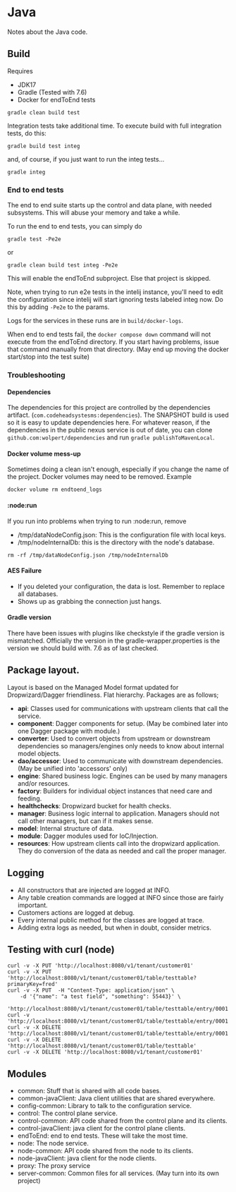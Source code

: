 # Java

Notes about the Java code.

## Build

Requires

* JDK17
* Gradle (Tested with 7.6)
* Docker for endToEnd tests

```shell
gradle clean build test
```

Integration tests take additional time. To execute build with full integration
tests, do this:

```shell
gradle build test integ
```

and, of course, if you just want to run the integ tests...

```shell
gradle integ
```

### End to end tests

The end to end suite starts up the control and data plane, with needed
subsystems. This will abuse your memory and take a while.

To run the end to end tests, you can simply do

```shell
gradle test -Pe2e
```

or

```shell
gradle clean build test integ -Pe2e
```

This will enable the endToEnd subproject. Else that project is skipped.

Note, when trying to run e2e tests in the intelij instance, you'll need to edit
the configuration since intelij will start ignoring tests labeled integ now. Do
this by adding `-Pe2e` to the params.

Logs for the services in these runs are in `build/docker-logs`.

When end to end tests fail, the `docker compose down` command will not execute
from the endToEnd directory. If you start having problems, issue that command
manually from that directory. (May end up moving the docker start/stop into the
test suite)

### Troubleshooting

#### Dependencies

The dependencies for this project are controlled by the dependencies
artifact. (`com.codeheadsystesms:dependencies`). The SNAPSHOT build is used so
it is easy to update dependencies here. For whatever reason, if the dependencies
in the public nexus service is out of date, you can clone
`github.com:wolpert/dependencies` and run `gradle publishToMavenLocal`.

#### Docker volume mess-up

Sometimes doing a clean isn't enough, especially if you change the name of the
project. Docker volumes may need to be removed. Example 

`docker volume rm endtoend_logs`

#### :node:run

If you run into problems when trying to run :node:run, remove

* /tmp/dataNodeConfig.json: This is the configuration file with local keys.
* /tmp/nodeInternalDb: this is the directory with the node's database.

```shell
rm -rf /tmp/dataNodeConfig.json /tmp/nodeInternalDb
```

#### AES Failure

* If you deleted your configuration, the data is lost. Remember to replace all
  databases.
* Shows up as grabbing the connection just hangs.

#### Gradle version

There have been issues with plugins like checkstyle if the gradle version is
mismatched. Officially the version in the gradle-wrapper.properties is the
version we should build with. 7.6 as of last checked.

## Package layout.

Layout is based on the Managed Model format updated for Dropwizard/Dagger
friendliness. Flat hierarchy. Packages are as follows;

* **api**: Classes used for communications with upstream clients that call the
  service.
* **component**: Dagger components for setup. (May be combined later into one
  Dagger package with module.)
* **converter**: Used to convert objects from upstream or downstream
  dependencies so managers/engines only needs to know about internal model
  objects.
* **dao/accessor**: Used to communicate with downstream dependencies. (May be
  unified into 'accessors' only)
* **engine**: Shared business logic. Engines can be used by many managers and/or
  resources.
* **factory**: Builders for individual object instances that need care and
  feeding.
* **healthchecks**: Dropwizard bucket for health checks.
* **manager**: Business logic internal to application. Managers should not call
  other managers, but can if it makes sense.
* **model**: Internal structure of data.
* **module**: Dagger modules used for IoC/Injection.
* **resources**: How upstream clients call into the dropwizard application. They
  do conversion of the data as needed and call the proper manager.

## Logging

* All constructors that are injected are logged at INFO.
* Any table creation commands are logged at INFO since those are fairly
  important.
* Customers actions are logged at debug.
* Every internal public method for the classes are logged at trace.
* Adding extra logs as needed, but when in doubt, consider metrics.

## Testing with curl (node)

```shell
curl -v -X PUT 'http://localhost:8080/v1/tenant/customer01'
curl -v -X PUT 'http://localhost:8080/v1/tenant/customer01/table/testtable?primaryKey=fred'
curl -v -X PUT  -H "Content-Type: application/json" \
    -d '{"name": "a test field", "something": 55443}' \
     'http://localhost:8080/v1/tenant/customer01/table/testtable/entry/0001'
curl -v 'http://localhost:8080/v1/tenant/customer01/table/testtable/entry/0001'
curl -v -X DELETE 'http://localhost:8080/v1/tenant/customer01/table/testtable/entry/0001'
curl -v -X DELETE 'http://localhost:8080/v1/tenant/customer01/table/testtable'
curl -v -X DELETE 'http://localhost:8080/v1/tenant/customer01'
```

## Modules

* common: Stuff that is shared with all code bases.
* common-javaClient: Java client utilities that are shared everywhere.
* config-common: Library to talk to the configuration service.
* control: The control plane service.
* control-common: API code shared from the control plane and its clients.
* control-javaClient: java client for the control plane clients.
* endToEnd: end to end tests. These will take the most time.
* node: The node service.
* node-common: API code shared from the node to its clients.
* node-javaClient: java client for the node clients.
* proxy: The proxy service
* server-common: Common files for all services. (May turn into its own project)
